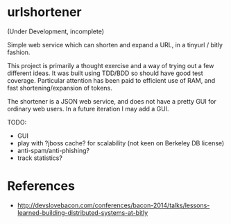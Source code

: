 urlshortener
============

(Under Development, incomplete)

Simple web service which can shorten and expand a URL, in a tinyurl / bitly fashion.

This project is primarily a thought exercise and a way of trying out a few different ideas.  It was built using TDD/BDD so should have good test coverage.  Particular attention has been paid to efficient use of RAM, and fast shortening/expansion of tokens.

The shortener is a JSON web service, and does not have a pretty GUI for ordinary web users.  In a future iteration I may add a GUI.

TODO:

 * GUI
 * play with ?jboss cache? for scalability (not keen on Berkeley DB license)
 * anti-spam/anti-phishing?
 * track statistics?


References
==========
 * http://devslovebacon.com/conferences/bacon-2014/talks/lessons-learned-building-distributed-systems-at-bitly

